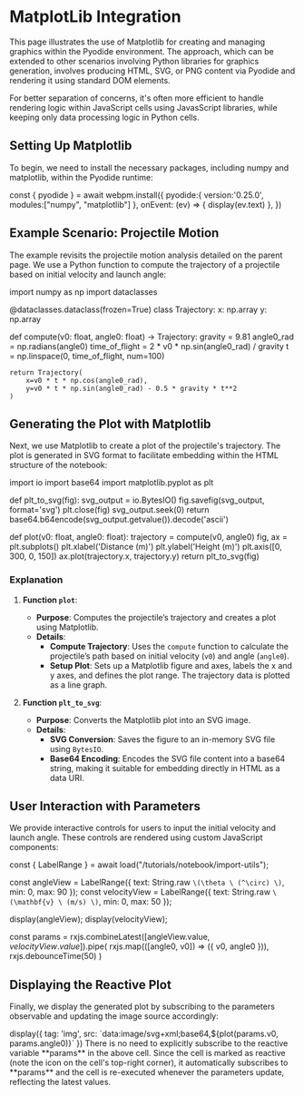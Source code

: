 # MatplotLib Integration

This page illustrates the use of Matplotlib for creating and managing graphics within the Pyodide environment.
The approach, which can be extended to other scenarios involving Python libraries for graphics generation,
involves producing HTML, SVG, or PNG content via Pyodide and rendering it using standard DOM elements.

<note level="hint">
For better separation of concerns, it's often more efficient to handle rendering logic within JavaScript cells
using JavasScript libraries, while keeping only data processing logic in Python cells.
</note>

## Setting Up Matplotlib

To begin, we need to install the necessary packages, including numpy and matplotlib, within the Pyodide runtime:

<js-cell>

const { pyodide } = await webpm.install({
    pyodide:{
        version:'0.25.0',
        modules:["numpy", "matplotlib"]
    },
    onEvent: (ev) => {
        display(ev.text)
    },
})
</js-cell>

## Example Scenario: Projectile Motion


The example revisits the projectile motion analysis detailed on the parent page. We use a Python function to compute 
the trajectory of a projectile based on initial velocity and launch angle:


<py-cell>
import numpy as np
import dataclasses

@dataclasses.dataclass(frozen=True)
class Trajectory:
    x: np.array
    y: np.array
    

def compute(v0: float, angle0: float) -> Trajectory:
    gravity = 9.81
    angle0_rad = np.radians(angle0)
    time_of_flight = 2 * v0 * np.sin(angle0_rad) / gravity
    t = np.linspace(0, time_of_flight, num=100)
    
    return Trajectory(
        x=v0 * t * np.cos(angle0_rad),
        y=v0 * t * np.sin(angle0_rad) - 0.5 * gravity * t**2
    )
</py-cell>

## Generating the Plot with Matplotlib

Next, we use Matplotlib to create a plot of the projectile's trajectory. The plot is generated in SVG format to 
facilitate embedding within the HTML structure of the notebook:

<py-cell>
import io
import base64
import matplotlib.pyplot as plt

def plt_to_svg(fig):
    svg_output = io.BytesIO()
    fig.savefig(svg_output, format='svg')
    plt.close(fig)
    svg_output.seek(0)
    return base64.b64encode(svg_output.getvalue()).decode('ascii')

def plot(v0: float, angle0: float):
    trajectory = compute(v0, angle0)
    fig, ax = plt.subplots()
    plt.xlabel('Distance (m)')
    plt.ylabel('Height (m)')
    plt.axis([0, 300, 0, 150])
    ax.plot(trajectory.x, trajectory.y)
    return plt_to_svg(fig)
</py-cell>

### Explanation


1. **Function `plot`**:
    - **Purpose**: Computes the projectile’s trajectory and creates a plot using Matplotlib.
    - **Details**:
        - **Compute Trajectory**: Uses the `compute` function to calculate the projectile’s path based on initial velocity (`v0`) and angle (`angle0`).
        - **Setup Plot**: Sets up a Matplotlib figure and axes, labels the x and y axes, and defines the plot range. The trajectory data is plotted as a line graph.

2. **Function `plt_to_svg`**:
    - **Purpose**: Converts the Matplotlib plot into an SVG image.
    - **Details**:
        - **SVG Conversion**: Saves the figure to an in-memory SVG file using `BytesIO`.
        - **Base64 Encoding**: Encodes the SVG file content into a base64 string, making it suitable for embedding directly in HTML as a data URI.


## User Interaction with Parameters

We provide interactive controls for users to input the initial velocity and launch angle. 
These controls are rendered using custom JavaScript components:

<js-cell>
const { LabelRange } = await load("/tutorials/notebook/import-utils");

const angleView = LabelRange({
    text: String.raw `\(\theta \ (^\circ) \)`, min: 0, max: 90
});
const velocityView = LabelRange({
    text: String.raw `\(\mathbf{v} \ (m/s) \)`, min: 0, max: 50
});

display(angleView);
display(velocityView);

const params = rxjs.combineLatest([angleView.value$, velocityView.value$]).pipe(
    rxjs.map(([angle0, v0]) => ({ v0, angle0 })),
    rxjs.debounceTime(50)
)
</js-cell>

## Displaying the Reactive Plot

Finally, we display the generated plot by subscribing to the parameters observable and updating the image source 
accordingly:

<js-cell reactive="true">
display({
    tag: 'img',
    src: `data:image/svg+xml;base64,${plot(params.v0, params.angle0)}`
})
</js-cell>

<note level="hint">
There is no need to explicitly subscribe to the reactive variable **params** in the above cell. 
Since the cell is marked as reactive (note the <i class="fas fa-bolt"></i> icon on the cell's top-right corner),
it automatically subscribes to **params** and the cell is re-executed whenever the parameters update, reflecting the
latest values.
</note>

